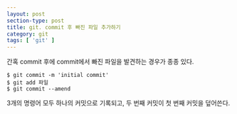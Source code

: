 ```yaml
---
layout: post
section-type: post
title: git. commit 후 빠진 파일 추가하기
category: git
tags: [ 'git' ]
---
```


간혹 commit 후에 commit에서 빠진 파일을 발견하는 경우가 종종 있다.

```
$ git commit -m 'initial commit'
$ git add 파일
$ git commit --amend
```

3개의 명령어 모두 하나의 커밋으로 기록되고, 두 번째 커밋이 첫 번째 커밋을 덮어쓴다.
